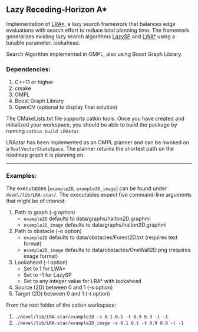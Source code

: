 ## Lazy Receding-Horizon A*

Implementation of [LRA*][LRAstar], a lazy search framework that balances edge evaluations with search effort to reduce total planning time. The framework generalizes existing lazy search algorithms [LazySP][lazySP] and [LWA*][LWAstar] using a tunable parameter, lookahead.

Search Algorithm implemented in OMPL, also using Boost Graph Library.

### Dependencies:
1. C++11 or higher
2. cmake
3. OMPL
4. Boost Graph Library
5. OpenCV (optional to display final solution)

The CMakeLists.txt file supports catkin tools. Once you have created and initialized your workspace, 
you should be able to build the package by running `catkin build LRAstar`.

LRAstar has been implemented as an OMPL planner and can be invoked on a `RealVectorStateSpace`.
The planner returns the shortest path on the roadmap graph it is planning on.

------

### Examples:
The executables [`example2D`, `example2D_image`] can be found under `devel/lib/LRA-star/`.
The executables expect five command-line arguments that might be of interest:
1. Path to graph (-g option) 
	- `example2D` defaults to data/graphs/halton2D.graphml
	- `example2D_image` defaults to data/graphs/halton2D.graphml
2. Path to obstacle (-o option) 
	- `example2D` defaults to data/obstacles/Forest2D.txt (requires text format)
	- `example2D_image` defaults to data/obstacles/OneWall2D.png (requires image format)
3. Lookahead (-l option) 
	- Set to 1 for LWA*
	- Set to -1 for LazySP
	- Set to any integer value for LRA* with lookahead
4. Source (2D) between 0 and 1 (-s option) 
5. Target (2D) between 0 and 1 (-t option) 

From the root folder of the catkin workspace:
1. `./devel/lib/LRA-star/example2D -s 0.1 0.1 -t 0.9 0.9 -l -1`
2. `./devel/lib/LRA-star/example2D_image -s 0.1 0.1 -t 0.9 0.9 -l -1`

[LRAstar]: https://personalrobotics.cs.washington.edu/publications/mandalika2018lrastarfull.pdf
[lazySP]: https://personalrobotics.ri.cmu.edu/files/courses/16843/notes/lazysp/lazysp-2016.pdf
[LWAstar]: http://www.roboticsproceedings.org/rss10/p33.pdf

